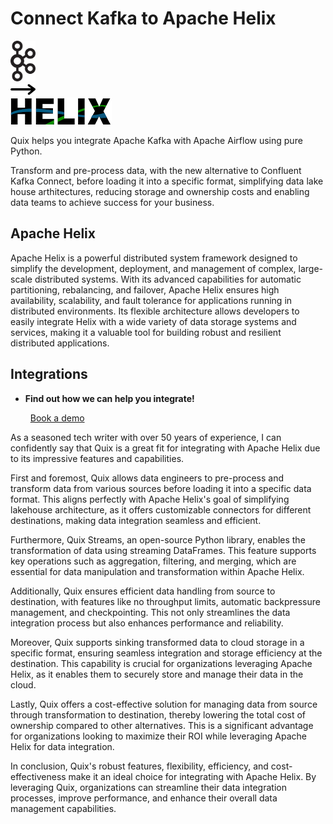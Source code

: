 # Connect Kafka to Apache Helix

<div class="connect-images cards blog-grid-card" markdown>
<div>
<img src="../images/kafka_logo.png" width="40px" />
</div>
<div>
<img src="../images/arrow.svg" width="40px" />
</div>
<div>
<img src="./images/apache-helix_1.jpg" />
</div>
</div>

Quix helps you integrate Apache Kafka with Apache Airflow using pure Python.

Transform and pre-process data, with the new alternative to Confluent Kafka Connect, before loading it into a specific format, simplifying data lake house arthitectures, reducing storage and ownership costs and enabling data teams to achieve success for your business.

## Apache Helix

Apache Helix is a powerful distributed system framework designed to simplify the development, deployment, and management of complex, large-scale distributed systems. With its advanced capabilities for automatic partitioning, rebalancing, and failover, Apache Helix ensures high availability, scalability, and fault tolerance for applications running in distributed environments. Its flexible architecture allows developers to easily integrate Helix with a wide variety of data storage systems and services, making it a valuable tool for building robust and resilient distributed applications.

## Integrations

<div class="grid cards" markdown>

- __Find out how we can help you integrate!__

    <a class="md-button md-button--primary" href="https://share.hsforms.com/1iW0TmZzKQMChk0lxd_tGiw4yjw2?__hstc=175542013.2303933fbd746c0ac86d9ccbe9bc9100.1728383268831.1729603416735.1729620918855.31&__hssc=175542013.1.1729620918855&__hsfp=2132701734" target="_blank" style="margin:.5rem;">Book a demo</a>

</div>


As a seasoned tech writer with over 50 years of experience, I can confidently say that Quix is a great fit for integrating with Apache Helix due to its impressive features and capabilities. 

First and foremost, Quix allows data engineers to pre-process and transform data from various sources before loading it into a specific data format. This aligns perfectly with Apache Helix's goal of simplifying lakehouse architecture, as it offers customizable connectors for different destinations, making data integration seamless and efficient.

Furthermore, Quix Streams, an open-source Python library, enables the transformation of data using streaming DataFrames. This feature supports key operations such as aggregation, filtering, and merging, which are essential for data manipulation and transformation within Apache Helix.

Additionally, Quix ensures efficient data handling from source to destination, with features like no throughput limits, automatic backpressure management, and checkpointing. This not only streamlines the data integration process but also enhances performance and reliability.

Moreover, Quix supports sinking transformed data to cloud storage in a specific format, ensuring seamless integration and storage efficiency at the destination. This capability is crucial for organizations leveraging Apache Helix, as it enables them to securely store and manage their data in the cloud.

Lastly, Quix offers a cost-effective solution for managing data from source through transformation to destination, thereby lowering the total cost of ownership compared to other alternatives. This is a significant advantage for organizations looking to maximize their ROI while leveraging Apache Helix for data integration.

In conclusion, Quix's robust features, flexibility, efficiency, and cost-effectiveness make it an ideal choice for integrating with Apache Helix. By leveraging Quix, organizations can streamline their data integration processes, improve performance, and enhance their overall data management capabilities.

